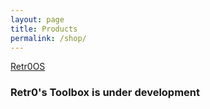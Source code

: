 ```yaml
---
layout: page
title: Products
permalink: /shop/
---
```


<p>
  <a href="/retr0OS/" class="button">Retr0OS</a>
</p>

<h3>Retr0's Toolbox is under development</h3>